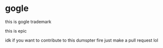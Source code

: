 # gogle
this is gogle trademark

this is epic

idk if you want to contribute to this dumspter fire just make a pull request lol
